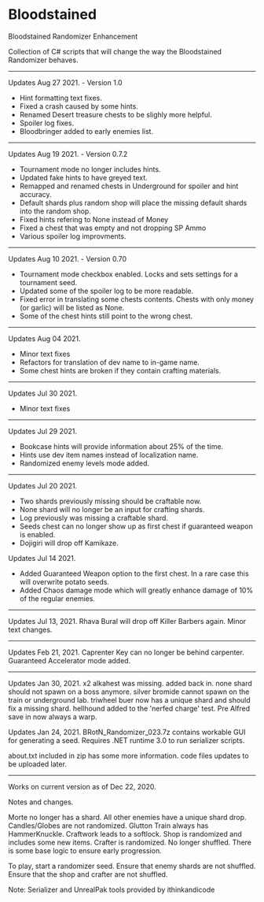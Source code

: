 # Bloodstained
Bloodstained Randomizer Enhancement

Collection of C# scripts that will change the way the Bloodstained Randomizer behaves.

******************************
Updates Aug 27 2021. - Version 1.0
* Hint formatting text fixes.
* Fixed a crash caused by some hints.
* Renamed Desert treasure chests to be slighly more helpful.
* Spoiler log fixes.
* Bloodbringer added to early enemies list.

******************************
Updates Aug 19 2021. - Version 0.7.2
* Tournament mode no longer includes hints.
* Updated fake hints to have greyed text.
* Remapped and renamed chests in Underground for spoiler and hint accuracy.
* Default shards plus random shop will place the missing default shards into the random shop.
* Fixed hints refering to None instead of Money
* Fixed a chest that was empty and not dropping SP Ammo
* Various spoiler log improvments.

******************************
Updates Aug 10 2021. - Version 0.70
* Tournament mode checkbox enabled.  Locks and sets settings for a tournament seed.
* Updated some of the spoiler log to be more readable.
* Fixed error in translating some chests contents.  Chests with only money (or garlic) will be listed as None.
* Some of the chest hints still point to the wrong chest.

******************************
Updates Aug 04 2021.
* Minor text fixes
* Refactors for translation of dev name to in-game name.
* Some chest hints are broken if they contain crafting materials.

******************************
Updates Jul 30 2021.
* Minor text fixes

******************************
Updates Jul 29 2021.
* Bookcase hints will provide information about 25% of the time.
* Hints use dev item names instead of localization name.
* Randomized enemy levels mode added.

******************************
Updates Jul 20 2021.
* Two shards previously missing should be craftable now.
* None shard will no longer be an input for crafting shards.
* Log previously was missing a craftable shard.
* Seeds chest can no longer show up as first chest if guaranteed weapon is enabled.
* Dojigiri will drop off Kamikaze.

Updates Jul 14 2021.
* Added Guaranteed Weapon option to the first chest.  In a rare case this will overwrite potato seeds.
* Added Chaos damage mode which will greatly enhance damage of 10% of the regular enemies.
******************************
Updates Jul 13, 2021.
Rhava Bural will drop off Killer Barbers again.
Minor text changes.

******************************
Updates Feb 21, 2021.
Caprenter Key can no longer be behind carpenter.
Guaranteed Accelerator mode added.

******************************
Updates Jan 30, 2021.
x2 alkahest was missing.  added back in.
none shard should not spawn on a boss anymore.
silver bromide cannot spawn on the train or underground lab.
triwheel buer now has a unique shard and should fix a missing shard.
hellhound added to the 'nerfed charge' test.
Pre Alfred save in now always a warp.


Updates Jan 24, 2021.
BRotN_Randomizer_023.7z contains workable GUI for generating a seed.
Requires .NET runtime 3.0 to run serializer scripts.

about.txt included in zip has some more information.
code files updates to be uploaded later.

******************************
Works on current version as of Dec 22, 2020.


Notes and changes.

Morte no longer has a shard.
All other enemies have a unique shard drop.
Candles/Globes are not randomized.
Glutton Train always has HammerKnuckle.
Craftwork leads to a softlock.
Shop is randomized and includes some new items.
Crafter is randomized.  No longer shuffled.
There is some base logic to ensure early progression.


To play, start a randomizer seed.
Ensure that enemy shards are not shuffled.
Ensure that the shop and crafter are not shuffled.

Note: Serializer and UnrealPak tools provided by ithinkandicode

